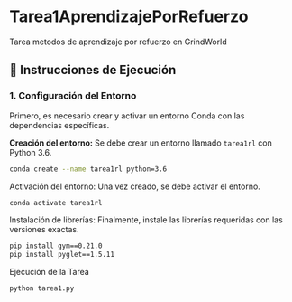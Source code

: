 # Tarea1AprendizajePorRefuerzo
Tarea metodos de aprendizaje por refuerzo en GrindWorld

## 🚀 Instrucciones de Ejecución

### 1. Configuración del Entorno
Primero, es necesario crear y activar un entorno Conda con las dependencias específicas.

**Creación del entorno:**
Se debe crear un entorno llamado `tarea1rl` con Python 3.6.
```bash
conda create --name tarea1rl python=3.6
```
Activación del entorno: Una vez creado, se debe activar el entorno.
```bash
conda activate tarea1rl
```
Instalación de librerías: Finalmente, instale las librerías requeridas con las versiones exactas.
```bash
pip install gym==0.21.0
pip install pyglet==1.5.11
```
Ejecución de la Tarea
```bash
python tarea1.py
```
